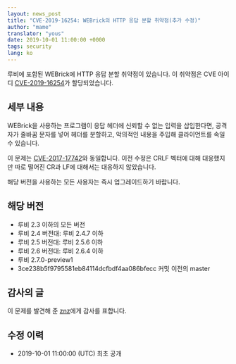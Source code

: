 ```yaml
---
layout: news_post
title: "CVE-2019-16254: WEBrick의 HTTP 응답 분할 취약점(추가 수정)"
author: "mame"
translator: "yous"
date: 2019-10-01 11:00:00 +0000
tags: security
lang: ko
---
```


루비에 포함된 WEBrick에 HTTP 응답 분할 취약점이 있습니다.
이 취약점은 CVE 아이디 [CVE-2019-16254](https://cve.mitre.org/cgi-bin/cvename.cgi?name=CVE-2019-16254)가 할당되었습니다.

## 세부 내용

WEBrick을 사용하는 프로그램이 응답 헤더에 신뢰할 수 없는 입력을 삽입한다면, 공격자가 줄바꿈 문자를 넣어 헤더를 분할하고, 악의적인 내용을 주입해 클라이언트를 속일 수 있습니다.

이 문제는 [CVE-2017-17742](https://www.ruby-lang.org/en/news/2018/03/28/http-response-splitting-in-webrick-cve-2017-17742/)와 동일합니다.
이전 수정은 CRLF 벡터에 대해 대응했지만 따로 떨어진 CR과 LF에 대해서는 대응하지 않았습니다.

해당 버전을 사용하는 모든 사용자는 즉시 업그레이드하기 바랍니다.

## 해당 버전

* 루비 2.3 이하의 모든 버전
* 루비 2.4 버전대: 루비 2.4.7 이하
* 루비 2.5 버전대: 루비 2.5.6 이하
* 루비 2.6 버전대: 루비 2.6.4 이하
* 루비 2.7.0-preview1
* 3ce238b5f9795581eb84114dcfbdf4aa086bfecc 커밋 이전의 master

## 감사의 글

이 문제를 발견해 준 [znz](https://hackerone.com/znz)에게 감사를 표합니다.

## 수정 이력

* 2019-10-01 11:00:00 (UTC) 최초 공개
